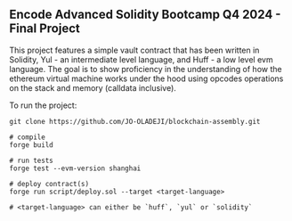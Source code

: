 ## Encode Advanced Solidity Bootcamp Q4 2024 - Final Project

This project features a simple vault contract that has been written in Solidity, Yul - an intermediate level language, and Huff - a low level evm language. The goal is to show proficiency in the understanding of how the ethereum virtual machine works under the hood using opcodes operations on the stack and memory (calldata inclusive).

To run the project:
```shell
git clone https://github.com/JO-OLADEJI/blockchain-assembly.git

# compile
forge build

# run tests
forge test --evm-version shanghai

# deploy contract(s)
forge run script/deploy.sol --target <target-language>

# <target-language> can either be `huff`, `yul` or `solidity`
```

